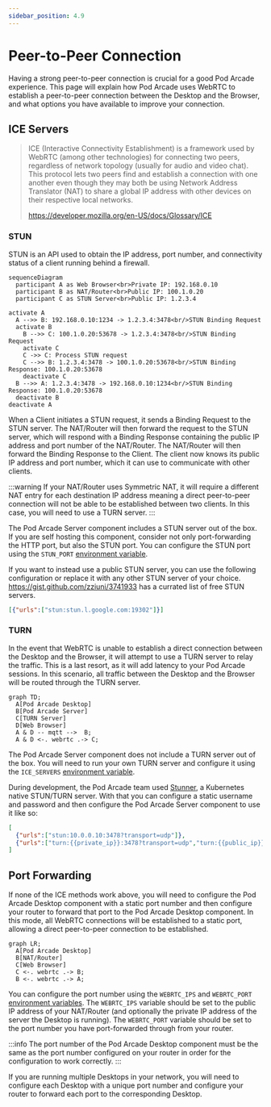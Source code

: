 ```yaml
---
sidebar_position: 4.9
---
```


# Peer-to-Peer Connection
Having a strong peer-to-peer connection is crucial for a good Pod Arcade experience. This page will explain how Pod Arcade uses WebRTC to establish a peer-to-peer connection between the Desktop and the Browser, and what options you have available to improve your connection.

## ICE Servers
> ICE (Interactive Connectivity Establishment) is a framework used by WebRTC (among other technologies) for connecting two peers, regardless of network topology (usually for audio and video chat). This protocol lets two peers find and establish a connection with one another even though they may both be using Network Address Translator (NAT) to share a global IP address with other devices on their respective local networks.
>
> https://developer.mozilla.org/en-US/docs/Glossary/ICE


### STUN
STUN is an API used to obtain the IP address, port number, and connectivity status of a client running behind a firewall.

```mermaid
sequenceDiagram
  participant A as Web Browser<br>Private IP: 192.168.0.10
  participant B as NAT/Router<br>Public IP: 100.1.0.20
  participant C as STUN Server<br>Public IP: 1.2.3.4

activate A
  A -->> B: 192.168.0.10:1234 -> 1.2.3.4:3478<br/>STUN Binding Request
  activate B
    B -->> C: 100.1.0.20:53678 -> 1.2.3.4:3478<br/>STUN Binding Request
    activate C
    C ->> C: Process STUN request
    C -->> B: 1.2.3.4:3478 -> 100.1.0.20:53678<br/>STUN Binding Response: 100.1.0.20:53678
    deactivate C
  B -->> A: 1.2.3.4:3478 -> 192.168.0.10:1234<br/>STUN Binding Response: 100.1.0.20:53678
  deactivate B
deactivate A
```

When a Client initiates a STUN request, it sends a Binding Request to the STUN server. The NAT/Router will then forward the request to the STUN server, which will respond with a Binding Response containing the public IP address and port number of the NAT/Router. The NAT/Router will then forward the Binding Response to the Client. The client now knows its public IP address and port number, which it can use to communicate with other clients.

:::warning
If your NAT/Router uses Symmetric NAT, it will require a different NAT entry for each destination IP address meaning a direct peer-to-peer connection will not be able to be established between two clients. In this case, you will need to use a TURN server.
:::

The Pod Arcade Server component includes a STUN server out of the box. If you are self hosting this component, consider not only port-forwarding the HTTP port, but also the STUN port. You can configure the STUN port using the `STUN_PORT` [environment variable](../configuration/server.md#server-configuration).

If you want to instead use a public STUN server, you can use the following configuration or replace it with any other STUN server of your choice. https://gist.github.com/zziuni/3741933 has a currated list of free STUN servers.

```json
[{"urls":["stun:stun.l.google.com:19302"]}]
```

### TURN
In the event that WebRTC is unable to establish a direct connection between the Desktop and the Browser, it will attempt to use a TURN server to relay the traffic. This is a last resort, as it will add latency to your Pod Arcade sessions. In this scenario, all traffic between the Desktop and the Browser will be routed through the TURN server.

```mermaid
graph TD;
  A[Pod Arcade Desktop]
  B[Pod Arcade Server]
  C[TURN Server]
  D[Web Browser]
  A & D -- mqtt -->  B;
  A & D <-. webrtc .-> C;
```

The Pod Arcade Server component does not include a TURN server out of the box. You will need to run your own TURN server and configure it using the `ICE_SERVERS` [environment variable](../configuration/server.md#server-configuration).

During development, the Pod Arcade team used [Stunner](https://github.com/l7mp/stunner), a Kubernetes native STUN/TURN server. With that you can configure a static username and password and then configure the Pod Arcade Server component to use it like so:

```json
[
  {"urls":["stun:10.0.0.10:3478?transport=udp"]},
  {"urls":["turn:{{private_ip}}:3478?transport=udp","turn:{{public_ip}}:3478?transport=udp"],"username":"user-1","credential":"pass-1"}
]
```

## Port Forwarding
If none of the ICE methods work above, you will need to configure the Pod Arcade Desktop component with a static port number and then configure your router to forward that port to the Pod Arcade Desktop component. In this mode, all WebRTC connections will be established to a static port, allowing a direct peer-to-peer connection to be established.

```mermaid
graph LR;
  A[Pod Arcade Desktop]
  B[NAT/Router]
  C[Web Browser]
  C <-. webrtc .-> B;
  B <-. webrtc .-> A;
```

You can configure the port number using the `WEBRTC_IPS` and `WEBRTC_PORT` [environment variables](../configuration/desktop.md#desktop-configuration). The `WEBRTC_IPS` variable should be set to the public IP address of your NAT/Router (and optionally the private IP address of the server the Desktop is running). The `WEBRTC_PORT` variable should be set to the port number you have port-forwarded through from your router.

:::info
The port number of the Pod Arcade Desktop component must be the same as the port number configured on your router in order for the configuration to work correctly.
:::

If you are running multiple Desktops in your network, you will need to configure each Desktop with a unique port number and configure your router to forward each port to the corresponding Desktop.